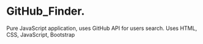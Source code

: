 # GitHub_Finder.
Pure JavaScript application, uses GitHub API for users search.
Uses HTML, CSS, JavaScript, Bootstrap

